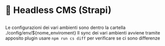 # 🚀 Headless CMS (Strapi)

##
Le  configurazioni dei vari ambienti sono dentro la cartella ./config/env/${nome_enviroment}
Il sync dei vari ambienti avviene tramite apposito plugin
usare `npm run cs diff` per verificare se ci sono differenze 